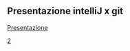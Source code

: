 ## Presentazione intelliJ x git 
[Presentazione](https://www.figma.com/deck/OIS1cTmIUhMe6BLU618u3j/intelliJ-x-git?node-id=1-36&t=A2L6VvBKw972aolf-1)

[2](https://www.figma.com/deck/2SOPOvLC4mCZZrmnNxw3OG/Continuous-Integration-and-Continuous-Delivery?node-id=4-38&t=n2fIP0C2lgQoccpK-0&scaling=min-zoom&content-scaling=fixed&page-id=0%3A1)

